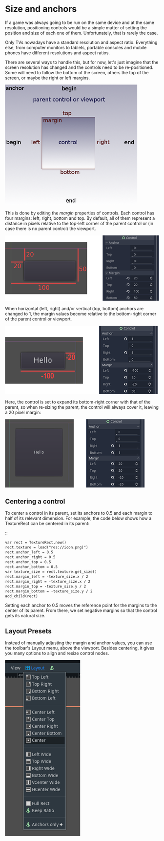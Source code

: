 

Size and anchors
================

If a game was always going to be run on the same device and at the same
resolution, positioning controls would be a simple matter of setting the
position and size of each one of them. Unfortunately, that is rarely the
case.

Only TVs nowadays have a standard resolution and aspect ratio.
Everything else, from computer monitors to tablets, portable consoles
and mobile phones have different resolutions and aspect ratios.

There are several ways to handle this, but for now, let's just imagine
that the screen resolution has changed and the controls need to be
re-positioned. Some will need to follow the bottom of the screen, others
the top of the screen, or maybe the right or left margins.

![](img/anchors.png)

This is done by editing the *margin* properties of controls. Each
control has four margins: left, right, bottom and top. By default, all of
them represent a distance in pixels relative to the top-left corner of
the parent control or (in case there is no parent control) the viewport.

![](img/margin.png)

When horizontal (left, right) and/or vertical (top, bottom) anchors are
changed to 1, the margin values become relative to the bottom-right
corner of the parent control or viewport.

![](img/marginend.png)

Here, the control is set to expand its bottom-right corner with that of
the parent, so when re-sizing the parent, the control will always cover
it, leaving a 20 pixel margin:

![](img/marginaround.png)

Centering a control
-------------------

To center a control in its parent, set its anchors to 0.5 and each margin
to half of its relevant dimension. For example, the code below shows how
a TextureRect can be centered in its parent:

::

    var rect = TextureRect.new()
    rect.texture = load("res://icon.png)")
    rect.anchor_left = 0.5
    rect.anchor_right = 0.5
    rect.anchor_top = 0.5
    rect.anchor_bottom = 0.5
    var texture_size = rect.texture.get_size()
    rect.margin_left = -texture_size.x / 2
    rect.margin_right = -texture_size.x / 2
    rect.margin_top = -texture_size.y / 2
    rect.margin_bottom = -texture_size.y / 2
    add_child(rect)

Setting each anchor to 0.5 moves the reference point for the margins to
the center of its parent. From there, we set negative margins so that
the control gets its natural size.

Layout Presets
--------------

Instead of manually adjusting the margin and anchor values, you can use the
toolbar's Layout menu, above the viewport. Besides centering, it gives you many
options to align and resize control nodes.

![](img/layout_dropdown_menu.png)
